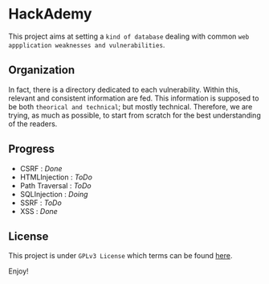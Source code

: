 # HackAdemy
This project aims at setting a `kind of database` dealing with common `web appplication weaknesses and vulnerabilities`.

## Organization
In fact, there is a directory dedicated to each vulnerability. Within this, relevant and consistent information are fed. This information is supposed to be both `theorical and technical`; but mostly technical.
Therefore, we are trying, as much as possible, to start from scratch for the best understanding of the readers.

## Progress
* CSRF : *Done* 
* HTMLInjection : *ToDo*
* Path Traversal : *ToDo*
* SQLInjection : *Doing*
* SSRF : *ToDo*
* XSS : *Done*

## License
This project is under `GPLv3 License` which terms can be found [here](LICENSE).


Enjoy!
